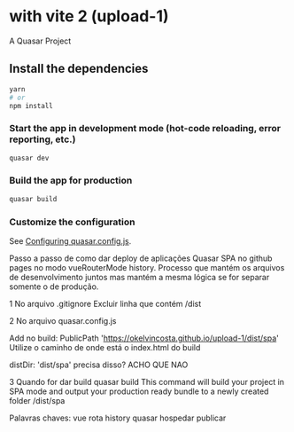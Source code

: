 # with vite 2 (upload-1)

A Quasar Project

## Install the dependencies
```bash
yarn
# or
npm install
```

### Start the app in development mode (hot-code reloading, error reporting, etc.)
```bash
quasar dev
```


### Build the app for production
```bash
quasar build
```

### Customize the configuration
See [Configuring quasar.config.js](https://v2.quasar.dev/quasar-cli-vite/quasar-config-js).


Passo a passo de como dar deploy de aplicações Quasar SPA no github pages no modo vueRouterMode history.
Processo que mantém os arquivos de desenvolvimento juntos mas mantém a mesma lógica se for separar somente o de produção.


1
No arquivo .gitignore
Excluir linha que contém /dist

2
No arquivo quasar.config.js

Add no build:
PublicPath 'https://okelvincosta.github.io/upload-1/dist/spa'
Utilize o caminho de onde está o index.html do build

distDir: 'dist/spa'
precisa disso? ACHO QUE NAO

3
Quando for dar build
quasar build
This command will build your project in SPA mode and output your production ready bundle to a newly created folder /dist/spa

Palavras chaves: vue rota history quasar hospedar publicar
